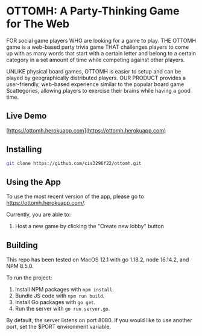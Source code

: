 # OTTOMH: A Party-Thinking Game for The Web

FOR social game players WHO are looking for a game to play. THE OTTOMH game is a web-based party trivia game THAT challenges players to come up with as many words that start with a certain letter and belong to a certain category in a set amount of time while competing against other players. 
 
UNLIKE physical board games, OTTOMH is easier to setup and can be played by geographically distributed players. OUR PRODUCT provides a user-friendly, web-based experience similar to the popular board game Scattegories, allowing players to exercise their brains while having a good time. 

## Live Demo
[https://ottomh.herokuapp.com](https://ottomh.herokuapp.com)

## Installing
```bash
git clone https://github.com/cis3296f22/ottomh.git
```

## Using the App

To use the most recent version of the app, please go to https://ottomh.herokuapp.com/.

Currently, you are able to:
1. Host a new game by clicking the "Create new lobby" button

## Building

This repo has been tested on MacOS 12.1 with go 1.18.2, node 16.14.2, and NPM 8.5.0.

To run the project:

1. Install NPM packages with `npm install`.
2. Bundle JS code with `npm run build`.
3. Install Go packages with `go get`.
4. Run the server with `go run server.go`.

By default, the server listens on port 8080. If you would like to use another port, set the $PORT environment variable.

